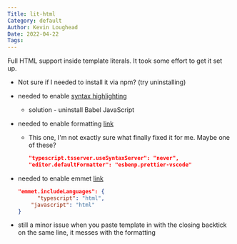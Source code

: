 ```yaml
---
Title: lit-html
Category: default
Author: Kevin Loughead
Date: 2022-04-22
Tags:
---
```


Full HTML support inside template literals. It took some effort to get it set up.

- Not sure if I needed to install it via npm? (try uninstalling)

- needed to enable [syntax highlighting](https://github.com/mjbvz/vscode-lit-html/issues/82)

  - solution - uninstall Babel JavaScript

- needed to enable formatting [link](https://github.com/mjbvz/vscode-lit-html/issues/71)

  - This one, I'm not exactly sure what finally fixed it for me. Maybe one of these?

    ```json
    "typescript.tsserver.useSyntaxServer": "never",
    "editor.defaultFormatter": "esbenp.prettier-vscode"
    ```

- needed to enable emmet [link](https://github.com/microsoft/typescript-lit-html-plugin/issues/2)

  ```json
  "emmet.includeLanguages": {
        "typescript": "html",
      "javascript": "html"
  }
  ```

- still a minor issue when you paste template in with the closing backtick on the same line, it messes with the formatting
